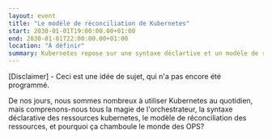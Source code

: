 ```yaml
---
layout: event
title: "Le modèle de réconciliation de Kubernetes"
start: 2030-01-01T19:00:00.00+01:00
end: 2030-01-01T22:00:00.00+01:00
location: "À définir"
summary: Kubernetes repose sur une syntaxe déclartive et un modèle de récenciliation. Ça veut dire quoi?
---
```


[Disclaimer] - Ceci est une idée de sujet, qui n'a pas encore été programmé.

De nos jours, nous sommes nombreux à utiliser Kubernetes au quotidien, mais comprenons-nous tous la magie de l'orchestrateur, la syntaxe déclarative des ressources kubernetes, le modèle de réconciliation des ressources, et pourquoi ça chamboule le monde des OPS?

